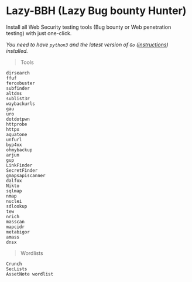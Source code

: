 # Lazy-BBH (Lazy Bug bounty Hunter)

Install all Web Security testing tools (Bug bounty or Web penetration testing) with just one-click.

*You need to have `python3` and the latest version of `Go` ([instructions](https://go.dev/doc/install)) installed.*

> Tools

```
dirsearch
ffuf
feroxbuster
subfinder
altdns
sublist3r
waybackurls
gau
uro
dotdotpwn
httprobe
httpx
aquatone
unfurl
byp4xx
ohmybackup
arjun
gup
LinkFinder
SecretFinder
gmapsapiscanner
dalfox
Nikto
sqlmap
nmap
nuclei
sdlookup
tew
nrich
masscan
mapcidr
metabigor
amass
dnsx

```
>Wordlists

```
Crunch
SecLists
AssetNote wordlist
```
